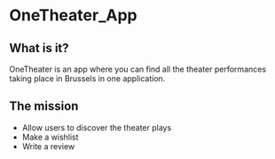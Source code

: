 # OneTheater_App

## What is it?

OneTheater is an app where you can find all the theater performances taking place in Brussels in one application.

## The mission


- Allow users to discover the theater plays 
- Make a wishlist
- Write a review

